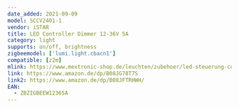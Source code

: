 ```yaml
---
date_added: 2021-09-09
model: SCCV2401-1
vendor: iSTAR
title: LED Controller Dimmer 12-36V 5A
category: light
supports: on/off, brightness
zigbeemodel: ['lumi.light.cbacn1']
compatible: [z2m]
mlink: https://www.mextronic-shop.de/leuchten/zubehoer/led-steuerung-controller/dimmer-geraete/zigbee-controller-smarthome-einfarbige-dimmer-aktor-12-36v-dc-bis-5a/a-10910
link: https://www.amazon.de/dp/B08JG78T7S
link2: https://www.amazon.de/dp/B08JFTRHWH/
EAN:
  - ZBZIGBEEW12365A
---
```

